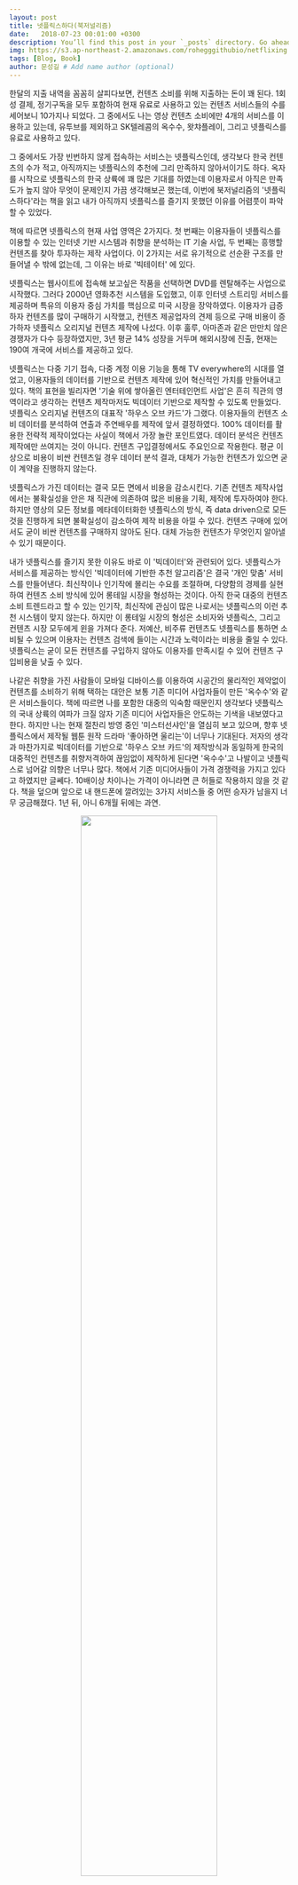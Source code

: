 ```yaml
---
layout: post
title: 넷플릭스하다(북저널리즘)
date:   2018-07-23 00:01:00 +0300
description: You’ll find this post in your `_posts` directory. Go ahead and edit it and re-build the site to see your changes. # Add post description (optional)
img: https://s3.ap-northeast-2.amazonaws.com/rohegggithubio/netflixing.jpg  # Add image post (optional)
tags: [Blog, Book]
author: 문성길 # Add name author (optional)
---
```

한달의 지출 내역을 꼼꼼히 살피다보면, 컨텐츠 소비를 위해 지출하는 돈이 꽤 된다. 1회성 결제, 정기구독을 모두 포함하여 현재 유료로 사용하고 있는 컨텐츠 서비스들의 수를 세어보니 10가지나 되었다. 그 중에서도 나는 영상 컨텐츠 소비에만 4개의 서비스를 이용하고 있는데, 유투브를 제외하고 SK텔레콤의 옥수수, 왓챠플레이, 그리고 넷플릭스를 유료로 사용하고 있다.

그 중에서도 가장 빈번하지 않게 접속하는 서비스는 넷플릭스인데, 생각보다 한국 컨텐츠의 수가 적고, 아직까지는 넷플릭스의 추천에 그리 만족하지 않아서이기도 하다. 옥자를 시작으로 넷플릭스의 한국 상륙에 꽤 많은 기대를 하였는데 이용자로서 아직은 만족도가 높지 않아 무엇이 문제인지 가끔 생각해보곤 했는데, 이번에 북저널리즘의 '넷플릭스하다'라는 책을 읽고 내가 아직까지 넷플릭스를 즐기지 못했던 이유를 어렴풋이 파악할 수 있었다.

책에 따르면 넷플릭스의 현재 사업 영역은 2가지다. 첫 번째는 이용자들이 넷플릭스를 이용할 수 있는 인터넷 기반 시스템과 취향을 분석하는 IT 기술 사업, 두 번째는 흥행할 컨텐츠를 찾아 투자하는 제작 사업이다. 이 2가지는 서로 유기적으로 선순환 구조를 만들어낼 수 밖에 없는데, 그 이유는 바로 '빅테이터' 에 있다.

넷플릭스는 웹사이트에 접속해 보고싶은 작품을 선택하면 DVD를 렌탈해주는 사업으로 시작했다. 그러다 2000년 영화추천 시스템을 도입했고, 이후 인터넷 스트리밍 서비스를 제공하며 특유의 이용자 중심 가치를 핵심으로 미국 시장을 장악하였다. 이용자가 급증하자 컨텐츠를 많이 구매하기 시작했고, 컨텐츠 제공업자의 견제 등으로 구매 비용이 증가하자 넷플릭스 오리지널 컨텐츠 제작에 나섰다. 이후 훌루, 아마존과 같은 만만치 않은 경쟁자가 다수 등장하였지만, 3년 평균 14% 성장을 거두며 해외시장에 진출, 현재는 190여 개국에 서비스를 제공하고 있다.

넷플릭스는 다중 기기 접속, 다중 계정 이용 기능을 통해 TV everywhere의 시대를 열었고, 이용자들의 데이터를 기반으로 컨텐츠 제작에 있어 혁신적인 가치를 만들어내고 있다. 책의 표현을 빌리자면 '기술 위에 쌓아올린 엔터테인먼트 사업'은 흔히 직관의 영역이라고 생각하는 컨텐츠 제작마저도 빅데이터 기반으로 제작할 수 있도록 만들었다. 넷플릭스 오리지널 컨텐츠의 대표작 '하우스 오브 카드'가 그랬다. 이용자들의 컨텐츠 소비 데이터를 분석하여 연출과 주연배우를 제작에 앞서 결정하였다. 100% 데이터를 활용한 전략적 제작이었다는 사실이 책에서 가장 놀란 포인트였다. 데이터 분석은 컨텐츠 제작에만 쓰여지는 것이 아니다. 컨텐츠 구입결정에서도 주요인으로 작용한다. 평균 이상으로 비용이 비싼 컨텐츠일 경우 데이터 분석 결과, 대체가 가능한 컨텐츠가 있으면 굳이 계약을 진행하지 않는다.

넷플릭스가 가진 데이터는 결국 모든 면에서 비용을 감소시킨다. 기존 컨텐츠 제작사업에서는 불확실성을 안은 채 직관에 의존하여 많은 비용을 기획, 제작에 투자하여야 한다. 하지만 영상의 모든 정보를 메타데이터화한 넷플릭스의 방식, 즉 data driven으로 모든 것을 진행하게 되면 불확실성이 감소하여 제작 비용을 아낄 수 있다. 컨텐츠 구매에 있어서도 굳이 비싼 컨텐츠를 구매하지 않아도 된다. 대체 가능한 컨텐츠가 무엇인지 알아낼 수 있기 때문이다.

내가 넷플릭스를 즐기지 못한 이유도 바로 이 '빅데이터'와 관련되어 있다. 넷플릭스가 서비스를 제공하는 방식인 '빅데이터에 기반한 추천 알고리즘'은 결국 '개인 맞춤' 서비스를 만들어낸다. 최신작이나 인기작에 몰리는 수요를 조절하며, 다양함의 경제를 실현하여 컨텐츠 소비 방식에 있어 롱테일 시장을 형성하는 것이다.
아직 한국 대중의 컨텐츠 소비 트렌드라고 할 수 있는 인기작, 최신작에 관심이 많은 나로서는 넷플릭스의 이런 추천 시스템이 맞지 않는다. 하지만 이 롱테일 시장의 형성은 소비자와 넷플릭스, 그리고 컨텐츠 시장 모두에게 윈을 가져다 준다. 저예산, 비주류 컨텐츠도 넷플릭스를 통하면 소비될 수 있으며 이용자는 컨텐츠 검색에 들이는 시간과 노력이라는 비용을 줄일 수 있다. 넷플릭스는 굳이 모든 컨텐츠를 구입하지 않아도 이용자를 만족시킬 수 있어 컨텐츠 구입비용을 낮출 수 있다.

나같은 취향을 가진 사람들이 모바일 디바이스를 이용하여 시공간의 물리적인 제약없이 컨텐츠를 소비하기 위해 택하는 대안은 보통 기존 미디어 사업자들이 만든 '옥수수'와 같은 서비스들이다. 책에 따르면 나를 포함한 대중의 익숙함 때문인지 생각보다 넷플릭스의 국내 상륙의 여파가 크질 않자 기존 미디어 사업자들은 안도하는 기색을 내보였다고 한다. 하지만 나는 현재 절찬리 방영 중인 '미스터선샤인'을 열심히 보고 있으며, 향후 넷플릭스에서 제작될 웹툰 원작 드라마 '좋아하면 울리는'이 너무나 기대된다. 저자의 생각과 마찬가지로 빅데이터를 기반으로 '하우스 오브 카드'의 제작방식과 동일하게 한국의 대중적인 컨텐츠를 취향저격하여 끊임없이 제작하게 된다면 '옥수수'고 나발이고 넷플릭스로 넘어갈 의향은 너무나 많다. 책에서 기존 미디어사들이 가격 경쟁력을 가지고 있다고 하였지만 글쎄다. 10배이상 차이나는 가격이 아니라면 큰 허들로 작용하지 않을 것 같다. 책을 덮으며 앞으로 내 핸드폰에 깔려있는 3가지 서비스들 중 어떤 승자가 남을지 너무 궁금해졌다. 1년 뒤, 아니 6개월 뒤에는 과연.

<p style="text-align:center;"><img src="https://s3.ap-northeast-2.amazonaws.com/rohegggithubio/cellphone-contents.PNG" width="70%"></p>
